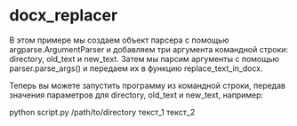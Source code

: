 # docx_replacer
В этом примере мы создаем объект парсера с помощью argparse.ArgumentParser и добавляем три аргумента командной строки: directory, old_text и new_text. Затем мы парсим аргументы с помощью parser.parse_args() и передаем их в функцию replace_text_in_docx.

Теперь вы можете запустить программу из командной строки, передав значения параметров для directory, old_text и new_text, например:

python script.py /path/to/directory текст_1 текст_2
